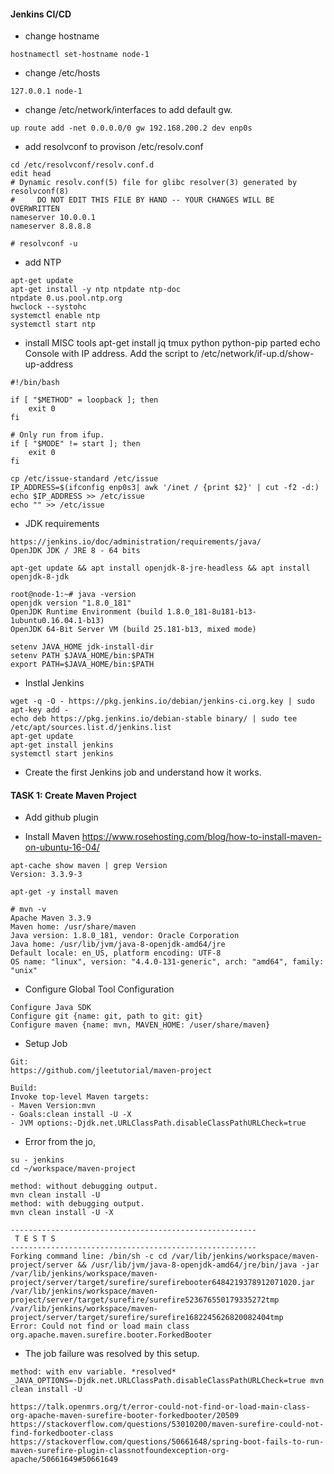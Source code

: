 #### Jenkins CI/CD
- change hostname
```
hostnamectl set-hostname node-1
```

- change /etc/hosts
```
127.0.0.1 node-1
```

- change /etc/network/interfaces to add default gw.
```
up route add -net 0.0.0.0/0 gw 192.168.200.2 dev enp0s
```

- add resolvconf to provison /etc/resolv.conf
```
cd /etc/resolvconf/resolv.conf.d
edit head
# Dynamic resolv.conf(5) file for glibc resolver(3) generated by resolvconf(8)
#     DO NOT EDIT THIS FILE BY HAND -- YOUR CHANGES WILL BE OVERWRITTEN
nameserver 10.0.0.1
nameserver 8.8.8.8

# resolvconf -u
```

- add NTP
```
apt-get update
apt-get install -y ntp ntpdate ntp-doc
ntpdate 0.us.pool.ntp.org
hwclock --systohc
systemctl enable ntp
systemctl start ntp
```

- install MISC tools
apt-get install jq tmux python python-pip parted
echo Console with IP address. Add the script to /etc/network/if-up.d/show-up-address
```
#!/bin/bash

if [ "$METHOD" = loopback ]; then
    exit 0
fi

# Only run from ifup.
if [ "$MODE" != start ]; then
    exit 0
fi

cp /etc/issue-standard /etc/issue
IP_ADDRESS=$(ifconfig enp0s3| awk '/inet / {print $2}' | cut -f2 -d:)
echo $IP_ADDRESS >> /etc/issue
echo "" >> /etc/issue
```

- JDK requirements
```
https://jenkins.io/doc/administration/requirements/java/
OpenJDK JDK / JRE 8 - 64 bits
```
```
apt-get update && apt install openjdk-8-jre-headless && apt install openjdk-8-jdk

root@node-1:~# java -version
openjdk version "1.8.0_181"
OpenJDK Runtime Environment (build 1.8.0_181-8u181-b13-1ubuntu0.16.04.1-b13)
OpenJDK 64-Bit Server VM (build 25.181-b13, mixed mode)
```
```
setenv JAVA_HOME jdk-install-dir
setenv PATH $JAVA_HOME/bin:$PATH
export PATH=$JAVA_HOME/bin:$PATH
```

- Instlal Jenkins
```
wget -q -O - https://pkg.jenkins.io/debian/jenkins-ci.org.key | sudo apt-key add -
echo deb https://pkg.jenkins.io/debian-stable binary/ | sudo tee /etc/apt/sources.list.d/jenkins.list
apt-get update
apt-get install jenkins
systemctl start jenkins
```

- Create the first Jenkins job and understand how it works.

#### TASK 1: Create Maven Project

- Add github plugin

- Install Maven
https://www.rosehosting.com/blog/how-to-install-maven-on-ubuntu-16-04/
```
apt-cache show maven | grep Version
Version: 3.3.9-3

apt-get -y install maven

# mvn -v
Apache Maven 3.3.9
Maven home: /usr/share/maven
Java version: 1.8.0_181, vendor: Oracle Corporation
Java home: /usr/lib/jvm/java-8-openjdk-amd64/jre
Default locale: en_US, platform encoding: UTF-8
OS name: "linux", version: "4.4.0-131-generic", arch: "amd64", family: "unix"
```

- Configure Global Tool Configuration
```
Configure Java SDK
Configure git {name: git, path to git: git}
Configure maven {name: mvn, MAVEN_HOME: /user/share/maven}
```

- Setup Job
```
Git:
https://github.com/jleetutorial/maven-project

Build:
Invoke top-level Maven targets:
- Maven Version:mvn
- Goals:clean install -U -X
- JVM options:-Djdk.net.URLClassPath.disableClassPathURLCheck=true
```

- Error from the jo, 
```
su - jenkins
cd ~/workspace/maven-project

method: without debugging output.
mvn clean install -U 
method: with debugging output.
mvn clean install -U -X 

-------------------------------------------------------
 T E S T S
-------------------------------------------------------
Forking command line: /bin/sh -c cd /var/lib/jenkins/workspace/maven-project/server && /usr/lib/jvm/java-8-openjdk-amd64/jre/bin/java -jar /var/lib/jenkins/workspace/maven-project/server/target/surefire/surefirebooter6484219378912071020.jar /var/lib/jenkins/workspace/maven-project/server/target/surefire/surefire523676550179335272tmp /var/lib/jenkins/workspace/maven-project/server/target/surefire/surefire1682245626820082404tmp
Error: Could not find or load main class org.apache.maven.surefire.booter.ForkedBooter
```

- The job failure was resolved by this setup.
```
method: with env variable. *resolved*
_JAVA_OPTIONS=-Djdk.net.URLClassPath.disableClassPathURLCheck=true mvn clean install -U

https://talk.openmrs.org/t/error-could-not-find-or-load-main-class-org-apache-maven-surefire-booter-forkedbooter/20509
https://stackoverflow.com/questions/53010200/maven-surefire-could-not-find-forkedbooter-class
https://stackoverflow.com/questions/50661648/spring-boot-fails-to-run-maven-surefire-plugin-classnotfoundexception-org-apache/50661649#50661649
```
